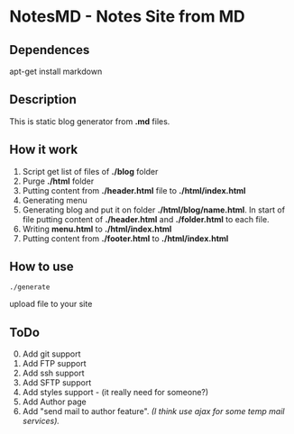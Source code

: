 # NotesMD - Notes Site from MD

## Dependences

apt-get install markdown

## Description

This is static blog generator from **.md** files. 

## How it work

1. Script get list of files of **./blog** folder
2. Purge **./html** folder
3. Putting content from **./header.html** file to **./html/index.html**
4. Generating menu
5. Generating blog and put it on folder **./html/blog/name.html**. In start of file putting content of **./header.html** and **./folder.html** to each file.
5. Writing **menu.html** to **./html/index.html**
6. Putting content from **./footer.html** to **./html/index.html**

## How to use

``./generate``

upload file to your site

## ToDo

0. Add git support
1. Add FTP support
2. Add ssh support
3. Add SFTP support
4. Add styles support - (it really need for someone?)
5. Add Author page
6. Add "send mail to author feature". *(I think use ajax for some temp mail services).*
